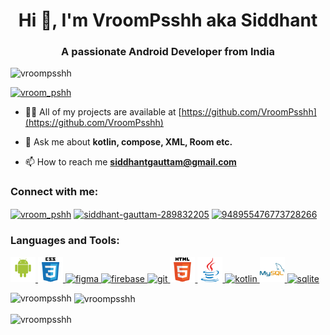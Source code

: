 <h1 align="center">Hi 👋, I'm VroomPsshh aka Siddhant</h1>
<h3 align="center">A passionate Android Developer from India</h3>

<p align="left"> <img src="https://komarev.com/ghpvc/?username=vroompsshh&label=Profile%20views&color=0e75b6&style=flat" alt="vroompsshh" /> </p>

<p align="left"> <a href="https://twitter.com/vroom_pshh" target="blank"><img src="https://img.shields.io/twitter/follow/vroom_pshh?logo=twitter&style=for-the-badge" alt="vroom_pshh" /></a> </p>

- 👨‍💻 All of my projects are available at [https://github.com/VroomPsshh](https://github.com/VroomPsshh)

- 💬 Ask me about **kotlin, compose, XML, Room etc.**

- 📫 How to reach me **siddhantgauttam@gmail.com**

<h3 align="left">Connect with me:</h3>
<p align="left">
<a href="https://twitter.com/vroom_pshh" target="blank"><img align="center" src="https://raw.githubusercontent.com/rahuldkjain/github-profile-readme-generator/master/src/images/icons/Social/twitter.svg" alt="vroom_pshh" height="30" width="40" /></a>
<a href="https://linkedin.com/in/siddhant-gauttam-289832205" target="blank"><img align="center" src="https://raw.githubusercontent.com/rahuldkjain/github-profile-readme-generator/master/src/images/icons/Social/linked-in-alt.svg" alt="siddhant-gauttam-289832205" height="30" width="40" /></a>
<a href="https://discord.gg/948955476773728266" target="blank"><img align="center" src="https://raw.githubusercontent.com/rahuldkjain/github-profile-readme-generator/master/src/images/icons/Social/discord.svg" alt="948955476773728266" height="30" width="40" /></a>
</p>

<h3 align="left">Languages and Tools:</h3>
<p align="left"> <a href="https://developer.android.com" target="_blank" rel="noreferrer"> <img src="https://raw.githubusercontent.com/devicons/devicon/master/icons/android/android-original-wordmark.svg" alt="android" width="40" height="40"/> </a> <a href="https://www.w3schools.com/css/" target="_blank" rel="noreferrer"> <img src="https://raw.githubusercontent.com/devicons/devicon/master/icons/css3/css3-original-wordmark.svg" alt="css3" width="40" height="40"/> </a> <a href="https://www.figma.com/" target="_blank" rel="noreferrer"> <img src="https://www.vectorlogo.zone/logos/figma/figma-icon.svg" alt="figma" width="40" height="40"/> </a> <a href="https://firebase.google.com/" target="_blank" rel="noreferrer"> <img src="https://www.vectorlogo.zone/logos/firebase/firebase-icon.svg" alt="firebase" width="40" height="40"/> </a> <a href="https://git-scm.com/" target="_blank" rel="noreferrer"> <img src="https://www.vectorlogo.zone/logos/git-scm/git-scm-icon.svg" alt="git" width="40" height="40"/> </a> <a href="https://www.w3.org/html/" target="_blank" rel="noreferrer"> <img src="https://raw.githubusercontent.com/devicons/devicon/master/icons/html5/html5-original-wordmark.svg" alt="html5" width="40" height="40"/> </a> <a href="https://www.java.com" target="_blank" rel="noreferrer"> <img src="https://raw.githubusercontent.com/devicons/devicon/master/icons/java/java-original.svg" alt="java" width="40" height="40"/> </a> <a href="https://kotlinlang.org" target="_blank" rel="noreferrer"> <img src="https://www.vectorlogo.zone/logos/kotlinlang/kotlinlang-icon.svg" alt="kotlin" width="40" height="40"/> </a> <a href="https://www.mysql.com/" target="_blank" rel="noreferrer"> <img src="https://raw.githubusercontent.com/devicons/devicon/master/icons/mysql/mysql-original-wordmark.svg" alt="mysql" width="40" height="40"/> </a> <a href="https://www.sqlite.org/" target="_blank" rel="noreferrer"> <img src="https://www.vectorlogo.zone/logos/sqlite/sqlite-icon.svg" alt="sqlite" width="40" height="40"/> </a> </p>

<p><img align="left" src="https://github-readme-stats.vercel.app/api/top-langs?username=vroompsshh&show_icons=true&locale=en&layout=compact" alt="vroompsshh" /></p>

<p>&nbsp;<img align="center" src="https://github-readme-stats.vercel.app/api?username=vroompsshh&show_icons=true&locale=en" alt="vroompsshh" /></p>

<p><img align="center" src="https://github-readme-streak-stats.herokuapp.com/?user=vroompsshh&" alt="vroompsshh" /></p>
